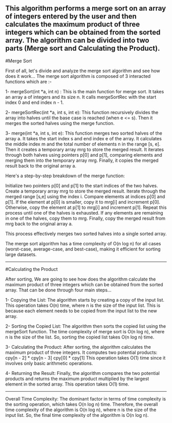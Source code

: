 This algorithm performs a merge sort on an array of integers entered by the user
and then calculates the maximum product of three integers which can be obtained from the sorted array.
The algorithm can be divided into two parts (Merge sort and Calculating the Product).
-------------------------------------------------------------------------------------------------------

#Merge Sort

First of all, let's divide and analyze the merge sort algorithm and see how does it work...
The merge sort algorithm is composed of 3 interacted functions which are :-

1- mergeSort(int *a, int n) :
This is the main function for merge sort. It takes an array a of integers and its size n.
It calls mergeSortRec with the start index 0 and end index n - 1.

2- mergeSortRec(int *a, int s, int e): 
This function recursively divides the array into halves until the base case is reached (when e <= s).
Then it merges the sorted halves using the merge function.

3- merge(int *a, int s, int e):
This function merges two sorted halves of the array a.
It takes the start index s and end index e of the array.
It calculates the middle index m and the total number of elements n in the range [s, e].
Then it creates a temporary array mrg to store the merged result.
It iterates through both halves using pointers p[0] and p[1], comparing elements and merging them into the temporary array mrg.
Finally, it copies the merged result back to the original array a.

Here's a step-by-step breakdown of the merge function:

Initialize two pointers p[0] and p[1] to the start indices of the two halves.
Create a temporary array mrg to store the merged result.
Iterate through the merged range [s,e] using the index i.
Compare elements at indices p[0] and p[1].
If the element at p[0] is smaller, copy it to mrg[i] and increment p[0].
Otherwise, copy the element at p[1] to mrg[i] and increment p[1].
Repeat this process until one of the halves is exhausted.
If any elements are remaining in one of the halves, copy them to mrg.
Finally, copy the merged result from mrg back to the original array a.

This process effectively merges two sorted halves into a single sorted array.

The merge sort algorithm has a time complexity of O(n log n) for all cases (worst-case, average-case, and best-case), making it efficient for sorting large datasets.

-------------------------------------------------------------------------------------------------------

#Calculating the Product

After sorting, We are going to see how does the algorithm calculate
the maximum product of three integers which can be obtained from the sorted array.
That can be done through four main steps...

1- Copying the List:
The algorithm starts by creating a copy of the input list.
This operation takes O(n) time, where n is the size of the input list.
This is because each element needs to be copied from the input list to the new array.

2- Sorting the Copied List:
The algorithm then sorts the copied list using the mergeSort function.
The time complexity of merge sort is O(n log n), where n is the size of the list. So, sorting the copied list takes O(n log n) time.

3- Calculating the Product:
After sorting, the algorithm calculates the maximum product of three integers.
It computes two potential products:
cpy[n - 2] * cpy[n - 3]
cpy[0] * cpy[1]
This operation takes O(1) time since it involves only basic arithmetic operations.

4- Returning the Result:
Finally, the algorithm compares the two potential products and returns the maximum product multiplied by the largest element in the sorted array. This operation takes O(1) time.

-------------------------------------------------------------------------------------------------------

Overall Time Complexity:
The dominant factor in terms of time complexity is the sorting operation, which takes O(n log n) time.
Therefore, the overall time complexity of the algorithm is O(n log n), where n is the size of the input list.
So, the final time complexity of the algorithm is O(n log n).

